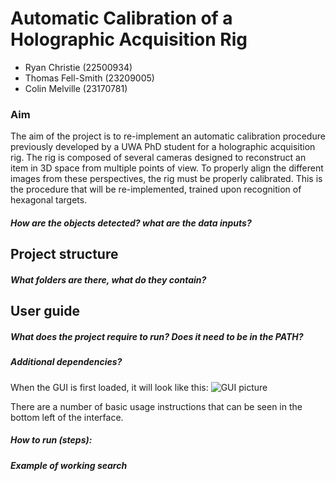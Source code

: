# Automatic Calibration of a Holographic Acquisition Rig
- Ryan Christie (22500934)
- Thomas Fell-Smith (23209005)
- Colin Melville (23170781)

### Aim
The aim of the project is to re-implement an automatic calibration procedure previously developed by a UWA PhD student for a holographic acquisition rig. The rig is composed of several cameras designed to reconstruct an item in 3D space from multiple points of view. To properly align the different images from these perspectives, the rig must be properly calibrated. This is the procedure that will be re-implemented, trained upon recognition of hexagonal targets.

##### How are the objects detected? what are the data inputs? 


## Project structure
##### What folders are there, what do they contain?

## User guide
##### What does the project require to run? Does it need to be in the PATH?
##### Additional dependencies?

When the GUI is first loaded, it will look like this:
![GUI picture](readme/gui.png)

There are a number of basic usage instructions that can be seen in the bottom
left of the interface.

##### How to run (steps):

##### Example of working search
